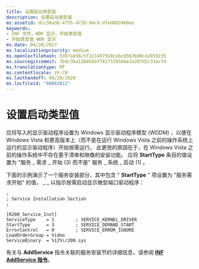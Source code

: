 ```yaml
---
title: 设置启动类型值
description: 设置启动类型值
ms.assetid: dcc38a36-4755-472b-94c8-dfed892460ee
keywords:
- INF 文件，WDK 显示，开始类型值
- 开始类型值 WDK 显示
ms.date: 04/20/2017
ms.localizationpriority: medium
ms.openlocfilehash: 5397a456c5f221497918cebc8563698ce2059235
ms.sourcegitcommit: 7b9c3ba12b05bbf78275395bbe3a287d2c31bcf4
ms.translationtype: MT
ms.contentlocale: zh-CN
ms.lasthandoff: 08/28/2020
ms.locfileid: "89063812"
---
```

# <a name="setting-the-start-type-value"></a>设置启动类型值


应将写入的显示驱动程序设置为 Windows 显示驱动程序模型 (WDDM) ，以便在 Windows Vista 和更高版本上（而不是在运行 Windows Vista 之前的操作系统上运行的显示驱动程序）开始按需运行。 此更改的原因在于，在 Windows Vista 之前的操作系统中不存在基于清单和映像的安装功能。 应将 **StartType** 条目的值设置为 "服务 \_ 需求 \_ 开始 (3) 而不是" 服务 \_ 系统 \_ 启动 (1) 。

下面的示例演示了一个服务安装部分，其中包含 " **StartType** " 项设置为 "服务需求开始" 的值， \_ \_ 以指示按需启动显示微型端口驱动程序：

```inf
;
; Service Installation Section
;

[R200_Service_Inst]
ServiceType    = 1        ; SERVICE_KERNEL_DRIVER
StartType      = 3        ; SERVICE_DEMAND_START
ErrorControl   = 0        ; SERVICE_ERROR_IGNORE
LoadOrderGroup = Video
ServiceBinary  = %12%\r200.sys
```

有关与 **AddService** 指令关联的服务安装节的详细信息，请参阅 [**INF AddService 指令**](../install/inf-addservice-directive.md)。

 

